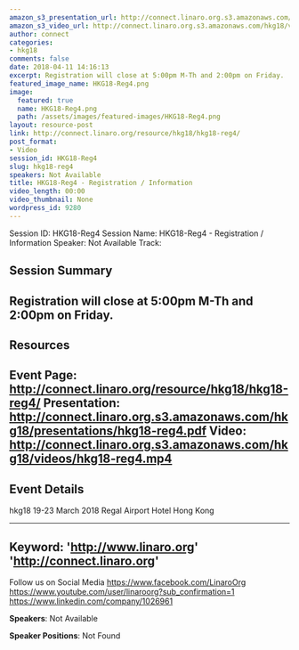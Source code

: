 ```yaml
---
amazon_s3_presentation_url: http://connect.linaro.org.s3.amazonaws.com/hkg18/presentations/hkg18-reg4.pdf
amazon_s3_video_url: http://connect.linaro.org.s3.amazonaws.com/hkg18/videos/hkg18-reg4.mp4
author: connect
categories:
- hkg18
comments: false
date: 2018-04-11 14:16:13
excerpt: Registration will close at 5:00pm M-Th and 2:00pm on Friday.
featured_image_name: HKG18-Reg4.png
image:
  featured: true
  name: HKG18-Reg4.png
  path: /assets/images/featured-images/HKG18-Reg4.png
layout: resource-post
link: http://connect.linaro.org/resource/hkg18/hkg18-reg4/
post_format:
- Video
session_id: HKG18-Reg4
slug: hkg18-reg4
speakers: Not Available
title: HKG18-Reg4 - Registration / Information
video_length: 00:00
video_thumbnail: None
wordpress_id: 9280
---
```


Session ID: HKG18-Reg4
Session Name: HKG18-Reg4 - Registration / Information
Speaker: Not Available
Track: 


## Session Summary
Registration will close at 5:00pm M-Th and 2:00pm on Friday.
---------------------------------------------------
## Resources
Event Page: http://connect.linaro.org/resource/hkg18/hkg18-reg4/
Presentation: http://connect.linaro.org.s3.amazonaws.com/hkg18/presentations/hkg18-reg4.pdf
Video: http://connect.linaro.org.s3.amazonaws.com/hkg18/videos/hkg18-reg4.mp4
 ---------------------------------------------------
## Event Details
hkg18
19-23 March 2018 
Regal Airport Hotel Hong Kong

---------------------------------------------------
Keyword: 
'http://www.linaro.org'
'http://connect.linaro.org'
---------------------------------------------------
Follow us on Social Media
https://www.facebook.com/LinaroOrg
https://www.youtube.com/user/linaroorg?sub_confirmation=1
https://www.linkedin.com/company/1026961

**Speakers**: Not Available

**Speaker Positions**: Not Found
